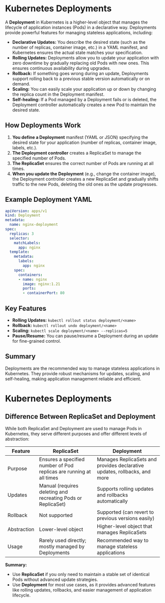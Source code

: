 # Kubernetes Deployments

A **Deployment** in Kubernetes is a higher-level object that manages the lifecycle of application instances (Pods) in a declarative way. Deployments provide powerful features for managing stateless applications, including:

- **Declarative Updates:** You describe the desired state (such as the number of replicas, container image, etc.) in a YAML manifest, and Kubernetes ensures the actual state matches your specification.
- **Rolling Updates:** Deployments allow you to update your application with zero downtime by gradually replacing old Pods with new ones. This ensures continuous availability during upgrades.
- **Rollback:** If something goes wrong during an update, Deployments support rolling back to a previous stable version automatically or on demand.
- **Scaling:** You can easily scale your application up or down by changing the replica count in the Deployment manifest.
- **Self-healing:** If a Pod managed by a Deployment fails or is deleted, the Deployment controller automatically creates a new Pod to maintain the desired state.

## How Deployments Work

1. **You define a Deployment** manifest (YAML or JSON) specifying the desired state for your application (number of replicas, container image, labels, etc.).
2. **The Deployment controller** creates a ReplicaSet to manage the specified number of Pods.
3. **The ReplicaSet** ensures the correct number of Pods are running at all times.
4. **When you update the Deployment** (e.g., change the container image), the Deployment controller creates a new ReplicaSet and gradually shifts traffic to the new Pods, deleting the old ones as the update progresses.

## Example Deployment YAML

```yaml
apiVersion: apps/v1
kind: Deployment
metadata:
  name: nginx-deployment
spec:
  replicas: 3
  selector:
    matchLabels:
      app: nginx
  template:
    metadata:
      labels:
        app: nginx
    spec:
      containers:
      - name: nginx
        image: nginx:1.21
        ports:
        - containerPort: 80
```

## Key Features

- **Rolling Updates:** `kubectl rollout status deployment/<name>`
- **Rollback:** `kubectl rollout undo deployment/<name>`
- **Scaling:** `kubectl scale deployment/<name> --replicas=5`
- **Pause/Resume:** You can pause/resume a Deployment during an update for fine-grained control.

## Summary

Deployments are the recommended way to manage stateless applications in Kubernetes. They provide robust mechanisms for updates, scaling, and self-healing, making application management reliable and efficient.

# Kubernetes Deployments

## Difference Between ReplicaSet and Deployment

While both ReplicaSet and Deployment are used to manage Pods in Kubernetes, they serve different purposes and offer different levels of abstraction:

| Feature         | ReplicaSet                                      | Deployment                                                      |
|-----------------|-------------------------------------------------|-----------------------------------------------------------------|
| Purpose         | Ensures a specified number of Pod replicas are running at all times | Manages ReplicaSets and provides declarative updates, rollbacks, and more |
| Updates         | Manual (requires deleting and recreating Pods or ReplicaSet) | Supports rolling updates and rollbacks automatically             |
| Rollback        | Not supported                                   | Supported (can revert to previous versions easily)               |
| Abstraction     | Lower-level object                              | Higher-level object that manages ReplicaSets                     |
| Usage           | Rarely used directly; mostly managed by Deployments | Recommended way to manage stateless applications                 |

**Summary:**
- Use **ReplicaSet** if you only need to maintain a stable set of identical Pods without advanced update strategies.
- Use **Deployment** for most use cases, as it provides advanced features like rolling updates, rollbacks, and easier management of application lifecycle.